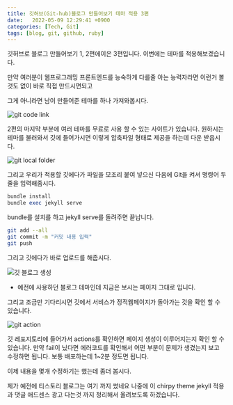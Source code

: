 ```yaml
---
title: 깃허브(Git-hub)블로그 만들어보기 테마 적용 3편
date:   2022-05-09 12:29:41 +0900
categories: [Tech, Git]
tags: [blog, git, github, ruby]
---
```


깃허브로 블로그 만들어보기 1, 2편에이은 3편입니다. 이번에는 테마를 적용해보겠습니다.

만약 여러분이 웹프로그래밍 프론트엔드를 능숙하게 다를줄 아는 능력자라면 이런거 볼것도 없이 바로 직접 만드시면되고

그게 아니라면 남이 만들어준 테마를 하나 가져와봅시다.

![git code link](https://user-images.githubusercontent.com/85277660/210136925-ac078864-cba8-4c30-a987-236a7e332f4f.png)

2편의 마지막 부분에 여러 테마를 무료로 사용 할 수 있는 사이트가 있습니다. 원하시는 테마를 불러와서 깃에 들어가시면 이렇게 압축파일 형태로 제공을 하는데 다운 받읍시다.

![git local folder](https://user-images.githubusercontent.com/85277660/210136935-481ef68c-d038-49d5-a7ad-482ec8e172d1.png)

그리고 우리가 적용할 깃에다가 파일을 모조리 붙여 넣으신 다음에 Git을 켜서 명령어 두줄을 입력해줍시다.

```ruby
bundle install
bundle exec jekyll serve
```

bundle를 설치를 하고 jekyll serve를 돌려주면 끝납니다.

```bash
git add --all
git commit -m "커밋 내용 입력"
git push
```

그리고 깃에다가 바로 업로드를 해줍시다.

![깃 블로그 생성](https://user-images.githubusercontent.com/85277660/210136950-a5455da9-92d0-4053-8c49-cb2035ee1f95.png)
* 예전에 사용하던 블로그 테마인데 지금은 보시는 페이지 그대로 입니다.

그리고 조금만 기다리시면 깃에서 서비스가 정적웹페이지가 돌아가는 것을 확인 할 수 있습니다.

![git action](https://user-images.githubusercontent.com/85277660/210136965-eb737238-c61f-4850-b4b7-10455d1156a2.png)

깃 레포지토리에 들어가서 actions를 확인하면 페이지 생성이 이루어지는지 확인 할 수 있습니다. 만약 fail이 닜다면 에러코드를 확인해서 어떤 부분이 문제가 생겼는지 보고 수정하면 됩니다. 보통 배포하는데 1~2분 정도면 됩니다.

이제 내용을 몇개 수정하기는 했는데 좀더 봅시다.

제가 예전에 티스토리 블로그는 여기 까지 썼네요 나중에 이 chirpy theme jekyll 적용과 댓글 애드센스 광고 다는것 까지 정리해서 올려보도록 하겠습니다.